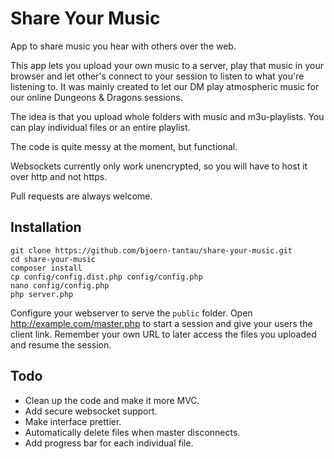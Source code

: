 # Share Your Music

App to share music you hear with others over the web.

This app lets you upload your own music to a server, play that music in your browser and let other's connect to your session to listen to what you're listening to. It was mainly created to let our DM play atmospheric music for our online Dungeons & Dragons sessions.

The idea is that you upload whole folders with music and m3u-playlists. You can play individual files or an entire playlist.

The code is quite messy at the moment, but functional.

Websockets currently only work unencrypted, so you will have to host it over http and not https.

Pull requests are always welcome.

## Installation

```
git clone https://github.com/bjoern-tantau/share-your-music.git
cd share-your-music
composer install
cp config/config.dist.php config/config.php
nano config/config.php
php server.php
```

Configure your webserver to serve the `public` folder. Open http://example.com/master.php to start a session and give your users the client link. Remember your own URL to later access the files you uploaded and resume the session.

## Todo

* Clean up the code and make it more MVC.
* Add secure websocket support.
* Make interface prettier.
* Automatically delete files when master disconnects.
* Add progress bar for each individual file.
